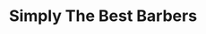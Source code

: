 ---
title: "Simply The Best Barbers"
url: /dun-laoghaire/simply-the-best-barbers/
shop: hairdresser
---